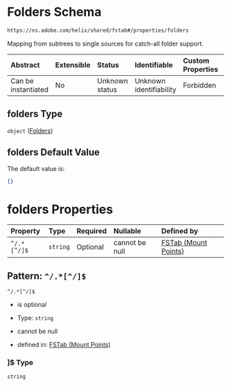 # Folders Schema

```txt
https://ns.adobe.com/helix/shared/fstab#/properties/folders
```

Mapping from subtrees to single sources for catch-all folder support.

| Abstract            | Extensible | Status         | Identifiable            | Custom Properties | Additional Properties | Access Restrictions | Defined In                                                     |
| :------------------ | :--------- | :------------- | :---------------------- | :---------------- | :-------------------- | :------------------ | :------------------------------------------------------------- |
| Can be instantiated | No         | Unknown status | Unknown identifiability | Forbidden         | Allowed               | none                | [fstab.schema.json*](fstab.schema.json "open original schema") |

## folders Type

`object` ([Folders](fstab-properties-folders.md))

## folders Default Value

The default value is:

```json
{}
```

# folders Properties

| Property    | Type     | Required | Nullable       | Defined by                                                                                                                                                       |
| :---------- | :------- | :------- | :------------- | :--------------------------------------------------------------------------------------------------------------------------------------------------------------- |
| `^/.*[^/]$` | `string` | Optional | cannot be null | [FSTab (Mount Points)](fstab-properties-folders-patternproperties-.md "https://ns.adobe.com/helix/shared/fstab#/properties/folders/patternProperties/^/.*[^/]$") |

## Pattern: `^/.*[^/]$`



`^/.*[^/]$`

*   is optional

*   Type: `string`

*   cannot be null

*   defined in: [FSTab (Mount Points)](fstab-properties-folders-patternproperties-.md "https://ns.adobe.com/helix/shared/fstab#/properties/folders/patternProperties/^/.\*\[^/]$")

### ]$ Type

`string`
